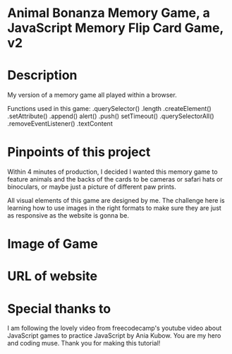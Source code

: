# Animal Bonanza Memory Game, a JavaScript Memory Flip Card Game, v2 #



# Description #
My version of a memory game all played within a browser. 

Functions used in this game:
.querySelector()
.length
.createElement()
.setAttribute()
.append()
alert()
.push()
setTimeout()
.querySelectorAll()
.removeEventListener()
.textContent


# Pinpoints of this project #
Within 4 minutes of production, I decided I wanted this memory game to feature animals and the backs of the cards to be cameras or safari hats or binoculars, or maybe just a picture of different paw prints. 

All visual elements of this game are designed by me. The challenge here is learning how to use images in the right formats to make sure they are just as responsive as the website is gonna be.


# Image of Game #

# URL of website #


# Special thanks to #
I am following the lovely video from freecodecamp's youtube video about JavaScript games to practice JavaScript by Ania Kubow. You are my hero and coding muse.
Thank you for making this tutorial!
